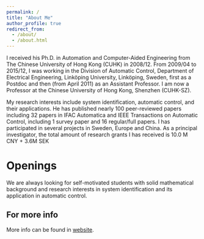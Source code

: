 ```yaml
---
permalink: /
title: "About Me"
author_profile: true
redirect_from: 
  - /about/
  - /about.html
---
```


I received his Ph.D. in Automation and Computer-Aided Engineering from The Chinese University of Hong Kong (CUHK) in 2008/12. From 2009/04 to 2015/12, I was working in the Division of Automatic Control, Department of Electrical Engineering, Linköping University, Linköping, Sweden, first as a Postdoc and then (from April 2011) as an Assistant Professor. I am now a Professor at the Chinese University of Hong Kong, Shenzhen (CUHK-SZ).  

My research interests include system identification, automatic control, and their applications. He has published nearly 100 peer-reviewed papers including 32 papers in IFAC Automatica and IEEE Transactions on Automatic Control, including 1 survey paper and 16 regular/full papers. I has participated in several projects in Sweden, Europe and China. As a principal investigator, the total amount of research grants I has received is 10.0 M CNY + 3.6M SEK

Openings
======
We are always looking for self-motivated students with solid mathematical background and research interests in system identification and its application in automatic control. 

For more info
------
More info can be found in [website](https://sds.cuhk.edu.cn/en/teacher/265).

